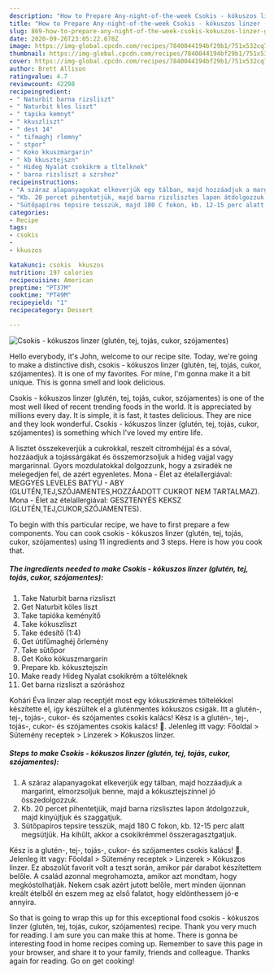 ```yaml
---
description: "How to Prepare Any-night-of-the-week Csokis - kókuszos linzer (glutén, tej, tojás, cukor, szójamentes)"
title: "How to Prepare Any-night-of-the-week Csokis - kókuszos linzer (glutén, tej, tojás, cukor, szójamentes)"
slug: 869-how-to-prepare-any-night-of-the-week-csokis-kokuszos-linzer-gluten-tej-tojas-cukor-szojamentes
date: 2020-09-26T23:05:22.678Z
image: https://img-global.cpcdn.com/recipes/7840044194bf29b1/751x532cq70/csokis-kokuszos-linzer-gluten-tej-tojas-cukor-szojamentes-recept-foto.jpg
thumbnail: https://img-global.cpcdn.com/recipes/7840044194bf29b1/751x532cq70/csokis-kokuszos-linzer-gluten-tej-tojas-cukor-szojamentes-recept-foto.jpg
cover: https://img-global.cpcdn.com/recipes/7840044194bf29b1/751x532cq70/csokis-kokuszos-linzer-gluten-tej-tojas-cukor-szojamentes-recept-foto.jpg
author: Brett Allison
ratingvalue: 4.7
reviewcount: 42298
recipeingredient:
- " Naturbit barna rizsliszt"
- " Naturbit kles liszt"
- " tapika kemnyt"
- " kkuszliszt"
- " dest 14"
- " tifmaghj rlemny"
- " stpor"
- " Koko kkuszmargarin"
- " kb kkusztejszn"
- " Hideg Nyalat csokikrm a tltelknek"
- " barna rizsliszt a szrshoz"
recipeinstructions:
- "A száraz alapanyagokat elkeverjük egy tálban, majd hozzáadjuk a margarint, elmorzsoljuk benne, majd a kókusztejszínnel jó összedolgozzuk."
- "Kb. 20 percet pihentetjük, majd barna rizslisztes lapon átdolgozzuk, majd kinyújtjuk és szaggatjuk."
- "Sütőpapíros tepsire tesszük, majd 180 C fokon, kb. 12-15 perc alatt megsütjük. Ha kihűlt, akkor a csokikrémmel összeragasztgatjuk."
categories:
- Recipe
tags:
- csokis
- 
- kkuszos

katakunci: csokis  kkuszos 
nutrition: 197 calories
recipecuisine: American
preptime: "PT37M"
cooktime: "PT49M"
recipeyield: "1"
recipecategory: Dessert

---
```



![Csokis - kókuszos linzer (glutén, tej, tojás, cukor, szójamentes)](https://img-global.cpcdn.com/recipes/7840044194bf29b1/751x532cq70/csokis-kokuszos-linzer-gluten-tej-tojas-cukor-szojamentes-recept-foto.jpg)

Hello everybody, it's John, welcome to our recipe site. Today, we're going to make a distinctive dish, csokis - kókuszos linzer (glutén, tej, tojás, cukor, szójamentes). It is one of my favorites. For mine, I'm gonna make it a bit unique. This is gonna smell and look delicious.

Csokis - kókuszos linzer (glutén, tej, tojás, cukor, szójamentes) is one of the most well liked of recent trending foods in the world. It is appreciated by millions every day. It is simple, it is fast, it tastes delicious. They are nice and they look wonderful. Csokis - kókuszos linzer (glutén, tej, tojás, cukor, szójamentes) is something which I've loved my entire life.

A lisztet összekeverjük a cukrokkal, reszelt citromhéjjal és a sóval, hozzáadjuk a tojássárgákat és összemorzsoljuk a hideg vajjal vagy margarinnal. Gyors mozdulatokkal dolgozzunk, hogy a zsiradék ne melegedjen fel, de azért egyenletes. Mona - Élet az ételallergiával: MEGGYES LEVELES BATYU - ABY (GLUTÉN,TEJ,SZÓJAMENTES,HOZZÁADOTT CUKROT NEM TARTALMAZ). Mona - Élet az ételallergiával: GESZTENYÉS KEKSZ (GLUTÉN,TEJ,CUKOR,SZÓJAMENTES).


To begin with this particular recipe, we have to first prepare a few components. You can cook csokis - kókuszos linzer (glutén, tej, tojás, cukor, szójamentes) using 11 ingredients and 3 steps. Here is how you cook that.

<!--inarticleads1-->

##### The ingredients needed to make Csokis - kókuszos linzer (glutén, tej, tojás, cukor, szójamentes):

1. Take  Naturbit barna rizsliszt
1. Get  Naturbit köles liszt
1. Take  tapióka keményítő
1. Take  kókuszliszt
1. Take  édesítő (1:4)
1. Get  útifűmaghéj őrlemény
1. Take  sütőpor
1. Get  Koko kókuszmargarin
1. Prepare  kb. kókusztejszín
1. Make ready  Hideg Nyalat csokikrém a tölteléknek
1. Get  barna rizsliszt a szóráshoz


Kohári Éva linzer alap receptjét most egy kókuszkrémes töltelékkel készítette el, így készültek el a gluténmentes kókuszos csigák. Itt a glutén-, tej-, tojás-, cukor- és szójamentes csokis kalács! Kész is a glutén-, tej-, tojás-, cukor- és szójamentes csokis kalács! 🙂. Jelenleg itt vagy: Főoldal &gt; Sütemény receptek &gt; Linzerek &gt; Kókuszos linzer. 

<!--inarticleads2-->

##### Steps to make Csokis - kókuszos linzer (glutén, tej, tojás, cukor, szójamentes):

1. A száraz alapanyagokat elkeverjük egy tálban, majd hozzáadjuk a margarint, elmorzsoljuk benne, majd a kókusztejszínnel jó összedolgozzuk.
1. Kb. 20 percet pihentetjük, majd barna rizslisztes lapon átdolgozzuk, majd kinyújtjuk és szaggatjuk.
1. Sütőpapíros tepsire tesszük, majd 180 C fokon, kb. 12-15 perc alatt megsütjük. Ha kihűlt, akkor a csokikrémmel összeragasztgatjuk.


Kész is a glutén-, tej-, tojás-, cukor- és szójamentes csokis kalács! 🙂. Jelenleg itt vagy: Főoldal &gt; Sütemény receptek &gt; Linzerek &gt; Kókuszos linzer. Ez abszolút favorit volt a teszt során, amikor pár darabot készítettem belőle. A család azonnal megrohamozta, amikor azt mondtam, hogy megkóstolhatják. Nekem csak azért jutott belőle, mert minden újonnan kreált ételből én eszem meg az első falatot, hogy eldönthessem jó-e annyira. 

So that is going to wrap this up for this exceptional food csokis - kókuszos linzer (glutén, tej, tojás, cukor, szójamentes) recipe. Thank you very much for reading. I am sure you can make this at home. There is gonna be interesting food in home recipes coming up. Remember to save this page in your browser, and share it to your family, friends and colleague. Thanks again for reading. Go on get cooking!
